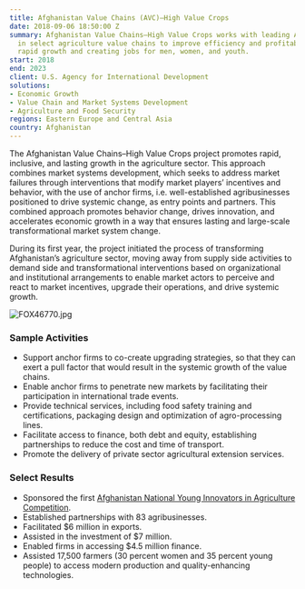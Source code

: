 ```yaml
---
title: Afghanistan Value Chains (AVC)—High Value Crops
date: 2018-09-06 18:50:00 Z
summary: Afghanistan Value Chains–High Value Crops works with leading Afghan firms
  in select agriculture value chains to improve efficiency and profitability, driving
  rapid growth and creating jobs for men, women, and youth.
start: 2018
end: 2023
client: U.S. Agency for International Development
solutions:
- Economic Growth
- Value Chain and Market Systems Development
- Agriculture and Food Security
regions: Eastern Europe and Central Asia
country: Afghanistan
---
```


The Afghanistan Value Chains–High Value Crops project promotes rapid, inclusive, and lasting growth in the agriculture sector. This approach combines market systems development, which seeks to address market failures through interventions that modify market players’ incentives and behavior, with the use of anchor firms, i.e. well-established agribusinesses positioned to drive systemic change, as entry points and partners. This combined approach promotes behavior change, drives innovation, and accelerates economic growth in a way that ensures lasting and large-scale transformational market system change.
 
During its first year, the project initiated the process of transforming Afghanistan’s agriculture sector, moving away from supply side activities to demand side and transformational interventions based on organizational and institutional arrangements to enable market actors to perceive and react to market incentives, upgrade their operations, and drive systemic growth. 

![FOX46770.jpg](/uploads/FOX46770.jpg)

### Sample Activities

* Support anchor firms to co-create upgrading strategies, so that they can exert a pull factor that would result in the systemic growth of the value chains.
* Enable anchor firms to penetrate new markets by facilitating their participation in international trade events.
* Provide technical services, including food safety training and certifications, packaging design and optimization of agro-processing lines.
* Facilitate access to finance, both debt and equity, establishing partnerships to reduce the cost and time of transport.
* Promote the delivery of private sector agricultural extension services.

### Select Results

* Sponsored the first [Afghanistan National Young Innovators in Agriculture Competition](https://www.usaid.gov/afghanistan/news-information/press-releases/Oct-29-2019-USAID-Supports-Young-Innovators-Tackling-Agriculture-Problems).
* Established partnerships with 83 agribusinesses.
* Facilitated $6 million in exports.
* Assisted in the investment of $7 million.
* Enabled firms in accessing $4.5 million finance.
* Assisted 17,500 farmers (30 percent women and 35 percent young people) to access modern production and quality-enhancing technologies.